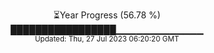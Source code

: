 <p align="center">
⏳Year Progress (56.78 %) <br>
█████████████████▁▁▁▁▁▁▁▁▁▁▁▁▁ <br>
<sub>Updated: Thu, 27 Jul 2023 06:20:20 GMT</sub>
</p>

